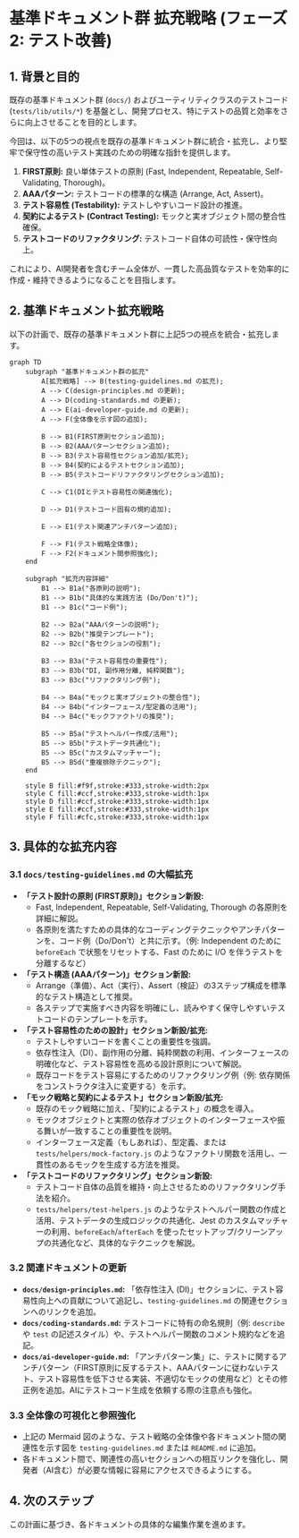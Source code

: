 # 基準ドキュメント群 拡充戦略 (フェーズ2: テスト改善)

## 1. 背景と目的

既存の基準ドキュメント群 (`docs/`) およびユーティリティクラスのテストコード (`tests/lib/utils/*`) を基盤とし、開発プロセス、特にテストの品質と効率をさらに向上させることを目的とします。

今回は、以下の5つの視点を既存の基準ドキュメント群に統合・拡充し、より堅牢で保守性の高いテスト実践のための明確な指針を提供します。

1.  **FIRST原則:** 良い単体テストの原則 (Fast, Independent, Repeatable, Self-Validating, Thorough)。
2.  **AAAパターン:** テストコードの標準的な構造 (Arrange, Act, Assert)。
3.  **テスト容易性 (Testability):** テストしやすいコード設計の推進。
4.  **契約によるテスト (Contract Testing):** モックと実オブジェクト間の整合性確保。
5.  **テストコードのリファクタリング:** テストコード自体の可読性・保守性向上。

これにより、AI開発者を含むチーム全体が、一貫した高品質なテストを効率的に作成・維持できるようになることを目指します。

## 2. 基準ドキュメント拡充戦略

以下の計画で、既存の基準ドキュメント群に上記5つの視点を統合・拡充します。

```mermaid
graph TD
    subgraph "基準ドキュメント群の拡充"
        A[拡充戦略] --> B(testing-guidelines.md の拡充);
        A --> C(design-principles.md の更新);
        A --> D(coding-standards.md の更新);
        A --> E(ai-developer-guide.md の更新);
        A --> F(全体像を示す図の追加);

        B --> B1(FIRST原則セクション追加);
        B --> B2(AAAパターンセクション追加);
        B --> B3(テスト容易性セクション追加/拡充);
        B --> B4(契約によるテストセクション追加);
        B --> B5(テストコードリファクタリングセクション追加);

        C --> C1(DIとテスト容易性の関連強化);

        D --> D1(テストコード固有の規約追加);

        E --> E1(テスト関連アンチパターン追加);

        F --> F1(テスト戦略全体像);
        F --> F2(ドキュメント間参照強化);
    end

    subgraph "拡充内容詳細"
        B1 --> B1a("各原則の説明");
        B1 --> B1b("具体的な実践方法 (Do/Don't)");
        B1 --> B1c("コード例");

        B2 --> B2a("AAAパターンの説明");
        B2 --> B2b("推奨テンプレート");
        B2 --> B2c("各セクションの役割");

        B3 --> B3a("テスト容易性の重要性");
        B3 --> B3b("DI, 副作用分離, 純粋関数");
        B3 --> B3c("リファクタリング例");

        B4 --> B4a("モックと実オブジェクトの整合性");
        B4 --> B4b("インターフェース/型定義の活用");
        B4 --> B4c("モックファクトリの推奨");

        B5 --> B5a("テストヘルパー作成/活用");
        B5 --> B5b("テストデータ共通化");
        B5 --> B5c("カスタムマッチャー");
        B5 --> B5d("重複排除テクニック");
    end

    style B fill:#f9f,stroke:#333,stroke-width:2px
    style C fill:#ccf,stroke:#333,stroke-width:1px
    style D fill:#ccf,stroke:#333,stroke-width:1px
    style E fill:#ccf,stroke:#333,stroke-width:1px
    style F fill:#cfc,stroke:#333,stroke-width:1px
```

## 3. 具体的な拡充内容

### 3.1 `docs/testing-guidelines.md` の大幅拡充

*   **「テスト設計の原則 (FIRST原則)」セクション新設:**
    *   Fast, Independent, Repeatable, Self-Validating, Thorough の各原則を詳細に解説。
    *   各原則を満たすための具体的なコーディングテクニックやアンチパターンを、コード例（Do/Don't）と共に示す。（例: Independent のために `beforeEach` で状態をリセットする、Fast のために I/O を伴うテストを分離するなど）
*   **「テスト構造 (AAAパターン)」セクション新設:**
    *   Arrange（準備）、Act（実行）、Assert（検証）の3ステップ構成を標準的なテスト構造として推奨。
    *   各ステップで実施すべき内容を明確にし、読みやすく保守しやすいテストコードのテンプレートを示す。
*   **「テスト容易性のための設計」セクション新設/拡充:**
    *   テストしやすいコードを書くことの重要性を強調。
    *   依存性注入（DI）、副作用の分離、純粋関数の利用、インターフェースの明確化など、テスト容易性を高める設計原則について解説。
    *   既存コードをテスト容易にするためのリファクタリング例（例: 依存関係をコンストラクタ注入に変更する）を示す。
*   **「モック戦略と契約によるテスト」セクション新設/拡充:**
    *   既存のモック戦略に加え、「契約によるテスト」の概念を導入。
    *   モックオブジェクトと実際の依存オブジェクトのインターフェースや振る舞いが一致することの重要性を説明。
    *   インターフェース定義（もしあれば）、型定義、または `tests/helpers/mock-factory.js` のようなファクトリ関数を活用し、一貫性のあるモックを生成する方法を推奨。
*   **「テストコードのリファクタリング」セクション新設:**
    *   テストコード自体の品質を維持・向上させるためのリファクタリング手法を紹介。
    *   `tests/helpers/test-helpers.js` のようなテストヘルパー関数の作成と活用、テストデータの生成ロジックの共通化、Jest のカスタムマッチャーの利用、`beforeEach`/`afterEach` を使ったセットアップ/クリーンアップの共通化など、具体的なテクニックを解説。

### 3.2 関連ドキュメントの更新

*   **`docs/design-principles.md`:** 「依存性注入 (DI)」セクションに、テスト容易性向上への貢献について追記し、`testing-guidelines.md` の関連セクションへのリンクを追加。
*   **`docs/coding-standards.md`:** テストコードに特有の命名規則（例: `describe` や `test` の記述スタイル）や、テストヘルパー関数のコメント規約などを追記。
*   **`docs/ai-developer-guide.md`:** 「アンチパターン集」に、テストに関するアンチパターン（FIRST原則に反するテスト、AAAパターンに従わないテスト、テスト容易性を低下させる実装、不適切なモックの使用など）とその修正例を追加。AIにテストコード生成を依頼する際の注意点も強化。

### 3.3 全体像の可視化と参照強化

*   上記の Mermaid 図のような、テスト戦略の全体像や各ドキュメント間の関連性を示す図を `testing-guidelines.md` または `README.md` に追加。
*   各ドキュメント間で、関連性の高いセクションへの相互リンクを強化し、開発者（AI含む）が必要な情報に容易にアクセスできるようにする。

## 4. 次のステップ

この計画に基づき、各ドキュメントの具体的な編集作業を進めます。